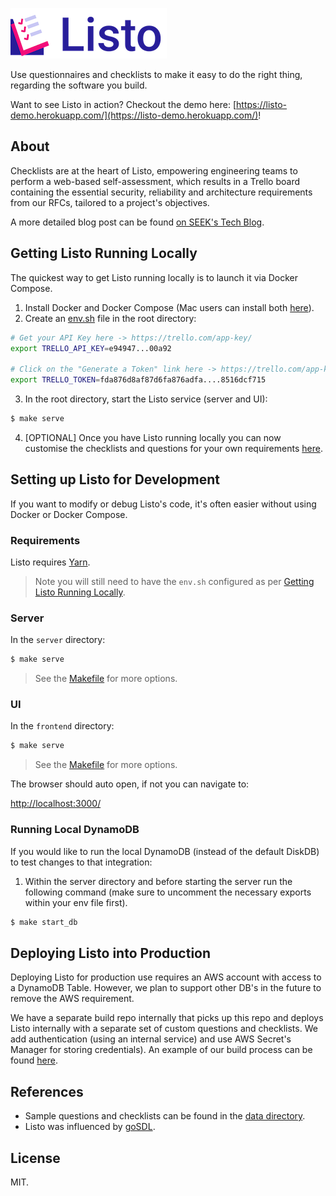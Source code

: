 ![Logo](logo.png)


Use questionnaires and checklists to make it easy to do the right thing, regarding the software you build.

Want to see Listo in action? Checkout the demo here: [https://listo-demo.herokuapp.com/](https://listo-demo.herokuapp.com/)!

## About

Checklists are at the heart of Listo, empowering engineering teams to perform a web-based self-assessment, which results in a Trello board containing the essential security, reliability and architecture requirements from our RFCs, tailored to a project's objectives. 

A more detailed blog post can be found [on SEEK's Tech Blog](https://medium.com/seek-blog/listo-failing-safely-with-checklists-and-rfc-s-d14b6fa34b2f).

## Getting Listo Running Locally

The quickest way to get Listo running locally is to launch it via Docker Compose.

1. Install Docker and Docker Compose (Mac users can install both [here](https://docs.docker.com/docker-for-mac/install/)).
2. Create an [env.sh](examples/TEMPLATE_env.sh) file in the root directory:

  ```bash
  # Get your API Key here -> https://trello.com/app-key/
  export TRELLO_API_KEY=e94947...00a92

  # Click on the "Generate a Token" link here -> https://trello.com/app-key/.
  export TRELLO_TOKEN=fda876d8af87d6fa876adfa....8516dcf715
  ```

3. In the root directory, start the Listo service (server and UI):

  ```bash
  $ make serve
  ```
4. [OPTIONAL] Once you have Listo running locally you can now customise the checklists and questions for your own requirements [here](data/).


## Setting up Listo for Development

If you want to modify or debug Listo's code, it's often easier without using Docker or Docker Compose. 

### Requirements

Listo requires [Yarn](https://yarnpkg.com/).

> Note you will still need to have the `env.sh` configured as per [Getting Listo Running Locally](#getting-listo-running-locally).

### Server
In the `server` directory:

  ```bash
  $ make serve
  ```

> See the [Makefile](./server/Makefile) for more options.

### UI

In the `frontend` directory:

```bash
$ make serve
```

> See the [Makefile](./frontend/Makefile) for more options.

The browser should auto open, if not you can navigate to:

  [http://localhost:3000/](http://localhost:3000/)

### Running Local DynamoDB
If you would like to run the local DynamoDB (instead of the default DiskDB) to test changes to that integration:

1. Within the server directory and before starting the server run the following command (make sure to uncomment the necessary exports within your env file first).

```bash
$ make start_db
```

## Deploying Listo into Production

Deploying Listo for production use requires an AWS account with access to a DynamoDB Table. However, we plan to support other DB's in the future to remove the AWS requirement.

We have a separate build repo internally that picks up this repo and deploys Listo internally with a separate set of custom questions and checklists. We add authentication (using an internal service) and use AWS Secret's Manager for storing credentials). An example of our build process can be found [here](examples/deploy).

## References

+ Sample questions and checklists can be found in the [data directory](data/).
+ Listo was influenced by [goSDL](https://github.com/slackhq/goSDL).

## License

MIT.
